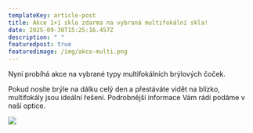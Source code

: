 ```yaml
---
templateKey: article-post
title: Akce 1+1 sklo zdarma na vybraná multifokální skla!
date: 2025-09-30T15:25:16.457Z
description: " "
featuredpost: true
featuredimage: /img/akce-multi.png
---
```

Nyní probíhá akce na vybrané typy multifokálních brýlových čoček. 

Pokud nosíte brýle na dálku celý den a přestáváte vidět na blízko, multifokály jsou ideální řešení. Podrobnější informace Vám rádi podáme v naší optice.

![](/img/akce-multi.png)